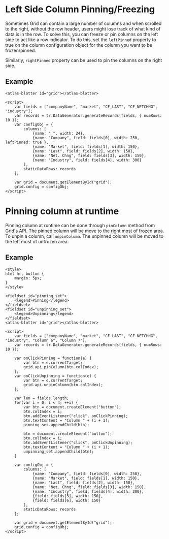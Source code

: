 # Left Side Column Pinning/Freezing

Sometimes Grid can contain a large number of columns and when scrolled to the right, without the row header, users might lose track of what kind of data is in the row.
To solve this, you can freeze or pin columns on the left side to act like a row indicator. To do this, set the `leftPinned` property to true on the column configuration object for the column you want to be frozen/pinned.

Similarly, `rightPinned` property can be used to pin the columns on the right side.  

## Example

```live
<atlas-blotter id="grid"></atlas-blotter>

<script>
	var fields = ["companyName", "market", "CF_LAST", "CF_NETCHNG", "industry"];
	var records = tr.DataGenerator.generateRecords(fields, { numRows: 10 });
	var configObj = {
		columns: [
			{name: " ", width: 24},
			{name: "Company", field: fields[0], width: 250, leftPinned: true },
			{name: "Market", field: fields[1], width: 150},
			{name: "Last", field: fields[2], width: 150},
			{name: "Net. Chng", field: fields[3], width: 150},
			{name: "Industry", field: fields[4], width: 300}
		],
		staticDataRows: records
	};

	var grid = document.getElementById("grid");
	grid.config = configObj;
</script>
```

# Pinning column at runtime

Pinning column at runtime can be done through `pinColumn` method from Grid's API. The pinned column will be move to the right most of frozen area. To unpin a column, call `unpinColumn`. The unpinned column will be moved to the left most of unfrozen area.

## Example

```live
<style>
html hr, button {
	margin: 5px;
}
</style>

<fieldset id="pinning_set">
	<legend>Pinning</legend>
</fieldset>
<fieldset id="unpinning_set">
	<legend>Unpinning</legend>
</fieldset>
<atlas-blotter id="grid"></atlas-blotter>

<script>
	var fields = ["companyName", "market", "CF_LAST", "CF_NETCHNG", "industry", "Column 6", "Column 7"];
	var records = tr.DataGenerator.generateRecords(fields, { numRows: 10 });
	
	var onClickPinning = function(e) {
		var btn = e.currentTarget;
		grid.api.pinColumn(btn.colIndex);
	};
	var onClickUnpinning = function(e) {
		var btn = e.currentTarget;
		grid.api.unpinColumn(btn.colIndex);
	};
	
	var len = fields.length; 
	for(var i = 0; i < 4; ++i) {
		var btn = document.createElement("button");
		btn.colIndex = i;
		btn.addEventListener("click", onClickPinning);
		btn.textContent = "Column " + (i + 1);
		pinning_set.appendChild(btn);
		
		btn = document.createElement("button");
		btn.colIndex = i;
		btn.addEventListener("click", onClickUnpinning);
		btn.textContent = "Column " + (i + 1);
		unpinning_set.appendChild(btn);
	}
	
	var configObj = {
		columns: [
			{name: "Company", field: fields[0], width: 250},
			{name: "Market", field: fields[1], width: 150},
			{name: "Last", field: fields[2], width: 150},
			{name: "Net. Chng", field: fields[3], width: 150},
			{name: "Industry", field: fields[4], width: 200},
			{field: fields[5], width: 150},
			{field: fields[6], width: 150}
		],
		staticDataRows: records
	};

	var grid = document.getElementById("grid");
	grid.config = configObj;
</script>
```

<br><br><br>

